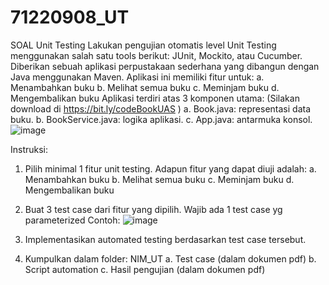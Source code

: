 # 71220908_UT

SOAL Unit Testing
Lakukan pengujian otomatis level Unit Testing menggunakan salah satu tools berikut: JUnit,
Mockito, atau Cucumber.
Diberikan sebuah aplikasi perpustakaan sederhana yang dibangun dengan Java menggunakan
Maven. Aplikasi ini memiliki fitur untuk:
a. Menambahkan buku
b. Melihat semua buku
c. Meminjam buku
d. Mengembalikan buku
Aplikasi terdiri atas 3 komponen utama: (Silakan download di https://bit.ly/codeBookUAS )
a. Book.java: representasi data buku.
b. BookService.java: logika aplikasi.
c. App.java: antarmuka konsol.
![image](https://github.com/user-attachments/assets/aba11b76-4a5a-44e2-934a-0aacccf7b8e5)


Instruksi:
1. Pilih minimal 1 fitur unit testing. Adapun fitur yang dapat diuji adalah:
a. Menambahkan buku
b. Melihat semua buku
c. Meminjam buku
d. Mengembalikan buku
2. Buat 3 test case dari fitur yang dipilih. Wajib ada 1 test case yg parameterized
Contoh:
![image](https://github.com/user-attachments/assets/db9bbcd2-3151-46e1-98b1-261cb89f7e0b)

3. Implementasikan automated testing berdasarkan test case tersebut.
4. Kumpulkan dalam folder: NIM_UT
a. Test case (dalam dokumen pdf)
b. Script automation
c. Hasil pengujian (dalam dokumen pdf)
